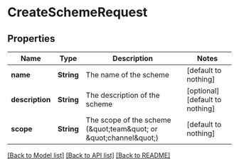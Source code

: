 # CreateSchemeRequest


## Properties
Name | Type | Description | Notes
------------ | ------------- | ------------- | -------------
**name** | **String** | The name of the scheme | [default to nothing]
**description** | **String** | The description of the scheme | [optional] [default to nothing]
**scope** | **String** | The scope of the scheme (\&quot;team\&quot; or \&quot;channel\&quot;) | [default to nothing]


[[Back to Model list]](../README.md#models) [[Back to API list]](../README.md#api-endpoints) [[Back to README]](../README.md)


